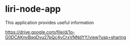 # liri-node-app

This application provides useful information 


https://drive.google.com/file/d/1o-G0DCAKnvBqqDvu27pQc4yCrxVNNdYY/view?usp=sharing


